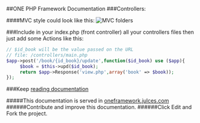 ##ONE PHP Framework Documentation
###Controllers:

####MVC style could look like this:
![MVC folders](http://i60.tinypic.com/ne6hhl.png "MVC folders")

###Include in your index.php (front controller) all your controllers files then just add some Actions like this:
```php
// $id_book will be the value passed on the URL
// file: /controllers/main.php
$app->post('/book/{id_book}/update',function($id_book) use ($app){
     $book = $this->upd($id_book);
     return $app->Response('view.php',array('book' => $book));
});
```

###Keep  [reading documentation](https://github.com/juliomatcom/one-php-framework/blob/master/docs/contents.md "See the official documentation of the One Framework")

#####This documentation is served in [oneframework.julces.com ](http://oneframework.julces.com "More documentation of the One Framework")
######Contribute and improve this documentation.
######Click Edit and Fork the project.
